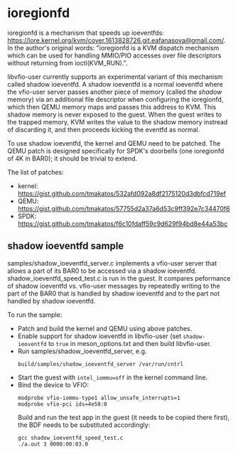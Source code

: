 # ioregionfd

ioregionfd is a mechanism that speeds up ioeventfds:
https://lore.kernel.org/kvm/cover.1613828726.git.eafanasova@gmail.com/. In the
author's original words: "ioregionfd is a KVM dispatch mechanism which can be
used for handling MMIO/PIO accesses over file descriptors without returning
from ioctl(KVM_RUN).".

libvfio-user currently supports an experimental variant of this mechanism
called shadow ioeventfd. A shadow ioeventfd is a normal ioeventfd where the
vfio-user server passes another piece of memory (called the _shadow_ memory)
via an additional file descriptor when configuring the ioregionfd, which then
QEMU memory maps and passes this address to KVM. This shadow memory is never
exposed to the guest. When the guest writes to the trapped memory, KVM writes
the value to the shadow memory instread of discarding it, and then proceeds
kicking the eventfd as normal.

To use shadow ioeventfd, the kernel and QEMU need to be patched. The QEMU patch
is designed specifically for SPDK's doorbells (one ioregionfd of 4K in BAR0);
it should be trivial to extend.

The list of patches:
* kernel: https://gist.github.com/tmakatos/532afd092a8df2175120d3dbfcd719ef
* QEMU: https://gist.github.com/tmakatos/57755d2a37a6d53c9ff392e7c34470f6
* SPDK: https://gist.github.com/tmakatos/f6c10fdaff59c9d629f94bd8e44a53bc

shadow ioeventfd sample
-----------------------

samples/shadow_ioeventfd_server.c implements a vfio-user server that allows a
part of its BAR0 to be accessed via a shadow ioeventfd.
shadow_ioeventfd_speed_test.c is run in the guest. It compares peformance of
shadow ioeventfd vs. vfio-user messages by repeatedly writing to the part of
the BAR0 that is handled by shadow ioeventfd and to the part not handled by
shadow ioeventfd.

To run the sample:
* Patch and build the kernel and QEMU using above patches.
* Enable support for shadow ioeventfd in libvfio-user (set `shadow-ieoventfd`
  to `true` in meson_options.txt and then build libvfio-user.
* Run samples/shadow_ioeventfd_server, e.g.
  ```
  build/samples/shadow_ioeventfd_server /var/run/cntrl
  ```
* Start the guest with `intel_iommu=off` in the kernel command line.
* Bind the device to VFIO:
  ```
  modprobe vfio-iommu-type1 allow_unsafe_interrupts=1
  modprobe vfio-pci ids=4e58:0
  ```
  Build and run the test app in the guest (it needs to be copied there first),
  the BDF needs to be substituted accordingly:
  ```
  gcc shadow_ioeventfd_speed_test.c
  ./a.out 3 0000:00:03.0
  ```
